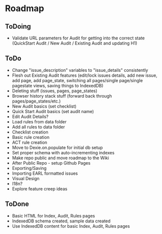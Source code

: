 # Roadmap

## ToDoing
* Validate URL parameters for Audit for getting into the correct state (QuickStart Audit / New Audit / Existing Audit and updating H1)

## ToDo
* Change "issue_description" variables to "issue_details" consistently
* Flesh out Existing Audit features (edit/lock issues details, add new issue, add page, add page_state, switching all pages/single page/single pagestate views, saving things to IndexedDB)
* Deleting stuff (issues, pages, page_states)
* Browser history stack stuff (forward back through pages/page_states/etc.)
* New Audit basics (set checklist)
* Quick Start Audit basics (set audit name)
* Edit Audit Details?
* Load rules from data folder
* Add all rules to data folder
* Checklist creation
* Basic rule creation
* ACT rule creation
* Move to Dexie.on.populate for initial db setup
* Set proper schema with auto-incrementing indexes
* Make repo public and move roadmap to the Wiki
* After Public Repo - setup Github Pages
* Exporting/Saving
* Importing EARL formatted issues
* Visual Design
* I18n?
* Explore feature creep ideas


## ToDone
* Basic HTML for Index, Audit, Rules pages
* IndexedDB schema created, sample data created
* Use IndexedDB content for basic Index, Audit, Rules pages